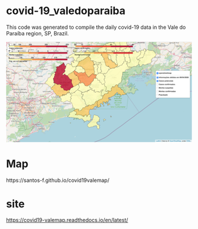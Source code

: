 # covid-19_valedoparaiba
This code was generated to compile the daily covid-19 data in the Vale do Paraíba region, SP, Brazil.

![ScreenShot](https://github.com/mabelcalim/covid19valemap/blob/master/figs/ex_mapa.png)

# Map
<iframe allowtransparency="true" scrolling="no" id="postcron_overlay" name="postcron_overlay" src="chrome-extension://kahoebmmfnjmjcbclecdkhiapmefpaed/templates/iframe.html" style="border: none; height: 100%; width: 100%; position: fixed; z-index: 2147483647; top: 0px; left: 0px; display: none;"></iframe>
https://santos-f.github.io/covid19valemap/

# site
https://covid19-valemap.readthedocs.io/en/latest/


